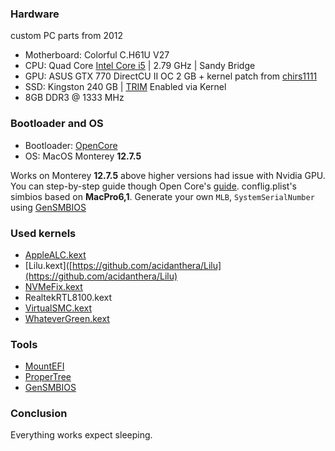 ### Hardware
custom PC parts from 2012
* Motherboard: Colorful C.H61U V27
* CPU: Quad Core [Intel Core i5](https://www.intel.com/content/www/us/en/products/sku/52206/intel-core-i52300-processor-6m-cache-up-to-3-10-ghz/specifications.html) | 2.79 GHz | Sandy Bridge
* GPU: ASUS GTX 770 DirectCU II OC 2 GB + kernel patch from [chirs1111](https://github.com/chris1111/Geforce-Kepler-patcher)
* SSD: Kingston 240 GB | [TRIM](https://en.wikipedia.org/wiki/Trim_(computing)) Enabled via Kernel 
* 8GB DDR3 @ 1333 MHz

### Bootloader and OS
* Bootloader: [OpenCore](https://github.com/acidanthera/OpenCorePkg)
* OS: MacOS Monterey **12.7.5**

Works on Monterey **12.7.5** above higher versions had issue with Nvidia GPU.
You can step-by-step guide though Open Core's [guide](https://dortania.github.io/OpenCore-Install-Guide/0).
conflig.plist's simbios based on **MacPro6,1**. Generate your own `MLB`, `SystemSerialNumber` using [GenSMBIOS](https://github.com/corpnewt/GenSMBIOS)

### Used kernels
* [AppleALC.kext](https://github.com/acidanthera/AppleALC)
* [Lilu.kext]([https://github.com/acidanthera/Lilu](https://github.com/acidanthera/Lilu)
* [NVMeFix.kext](https://github.com/acidanthera/NVMeFix)
* RealtekRTL8100.kext
* [VirtualSMC.kext](https://github.com/acidanthera/VirtualSMC)
* [WhateverGreen.kext](https://github.com/acidanthera/WhateverGreen)

### Tools
* [MountEFI](https://github.com/corpnewt/MountEFI)
* [ProperTree](https://github.com/corpnewt/ProperTree)
* [GenSMBIOS](https://github.com/corpnewt/GenSMBIOS)

### Conclusion
Everything works expect sleeping.
